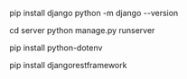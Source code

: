 pip install django
python -m django --version
<!-- Result -> 4.1.5 -->

cd server
python manage.py runserver

<!-- install dotenv -->
pip install python-dotenv


pip install djangorestframework
